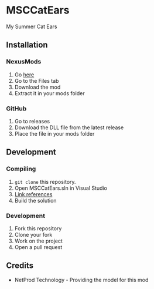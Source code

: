 # MSCCatEars
My Summer Cat Ears

## Installation

### NexusMods

1. Go [here](https://www.nexusmods.com/mysummercar/mods/5993)
2. Go to the Files tab
3. Download the mod
4. Extract it in your mods folder

### GitHub

1. Go to releases
2. Download the DLL file from the latest release
3. Place the file in your mods folder

## Development

### Compiling

1. `git clone` this repository.
2. Open MSCCatEars.sln in Visual Studio
3. [Link references](https://youtu.be/hQ9PJUGOOgk?si=Nv7eEIuBQ2yhADK7&t=119)
4. Build the solution

### Development

1. Fork this repository
2. Clone your fork
3. Work on the project
4. Open a pull request

## Credits

- NetProd Technology - Providing the model for this mod

